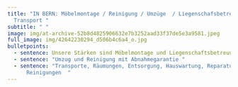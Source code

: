 ```yaml
---
title: "IN BERN: Möbelmontage / Reinigung / Umzüge  / Liegenschafsbetreuung /
  Transport "
subtitle: " "
image: img/at-archive-52b8d4825906632e7b3252aad33f37de5e3a9581.jpeg
full_image: img/42642230294_d506b4c6a4_o.jpg
bulletpoints:
  - sentence: Unsere Stärken sind Möbelmontage und Liegenschaftsbetreuung
  - sentence: "Umzug und Reinigung mit Abnahmegarantie "
  - sentence: "Transporte, Räumungen, Entsorgung, Hauswartung, Reparaturen,
      Reinigungen  "
---
```

